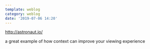 ```yaml
---
template: weblog
category: weblog
date: '2019-07-06 14:20'
---
```

http://astronaut.io/



a great example of how context can improve your viewing experience
